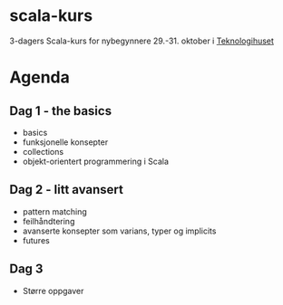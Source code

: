 scala-kurs
==========

3-dagers Scala-kurs for nybegynnere 29.-31. oktober i [Teknologihuset](http://www.teknologihuset.no "Teknologihuset")

# Agenda

## Dag 1 - the basics
- basics
- funksjonelle konsepter
- collections
- objekt-orientert programmering i Scala

## Dag 2 - litt avansert
- pattern matching
- feilhåndtering
- avanserte konsepter som varians, typer og implicits
- futures

## Dag 3
- Større oppgaver
